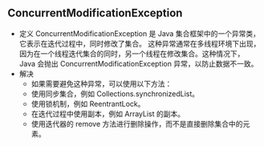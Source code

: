 ## ConcurrentModificationException
* 定义
    ConcurrentModificationException 是 Java 集合框架中的一个异常类，它表示在迭代过程中，同时修改了集合。
    这种异常通常在多线程环境下出现，因为在一个线程迭代集合的同时，另一个线程在修改集合。这种情况下，
    Java 会抛出 ConcurrentModificationException 异常，以防止数据不一致。
* 解决
  * 如果需要避免这种异常，可以使用以下方法：
  * 使用同步集合，例如 Collections.synchronizedList。
  * 使用锁机制，例如 ReentrantLock。
  * 在迭代过程中使用副本，例如 ArrayList 的副本。
  * 使用迭代器的 remove 方法进行删除操作，而不是直接删除集合中的元素。